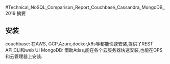 #Technical_NoSQL_Comparison_Report_Couchbase_Cassandra_MongoDB_2019 摘要

## 安装
couchbase: 在AWS, GCP,Azure,docker,k8s等都能快速安装,提供了REST API,CLI和web UI
MongoDB: 借助Atlas,能在各个云服务器快速安装,也能在OPS和云管理器上安装.